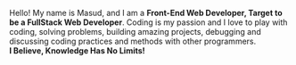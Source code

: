 Hello! My name is Masud, and I am a <b>Front-End Web Developer<b/>, Target to be a </b>FullStack Web Developer</b>. Coding is my passion and I love to play with coding, solving problems, building amazing projects, debugging and discussing coding practices and methods with other programmers.
<br>
<b>I Believe, Knowledge Has No Limits!</b>
